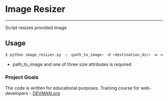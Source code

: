# Image Resizer
***
Script resizes provided image

## Usage
```bash
$ python image_resizer.py -i <path_to_image> -d <destination_dir> -w <width> -ht <height> -s <scale>
```
* path_to_image and one of three size attributes is required

### Project Goals

The code is written for educational purposes. Training course for web-developers - [DEVMAN.org](https://devman.org)
